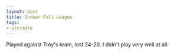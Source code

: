```yaml
---
layout: post
title: Indoor Fall League
tags:
- ultimate
---
```


Played against Trey's team, lost 24-20. I didn't play very well at all.
